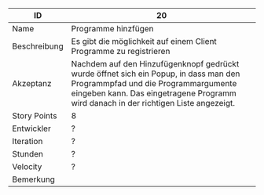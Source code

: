 | ID         |20|
|------------|-|
|Name        |Programme hinzfügen|
|Beschreibung|Es gibt die möglichkeit auf einem Client Programme zu registrieren| 
|Akzeptanz   |Nachdem auf den Hinzufügenknopf gedrückt wurde öffnet sich ein Popup, in dass man den Programmpfad und die Programmargumente eingeben kann. Das eingetragene Programm wird danach in der richtigen Liste angezeigt.|
|Story Points|8|
|Entwickler  |?|
|Iteration   |?|
|Stunden     |?|
|Velocity    |?|
|Bemerkung   ||